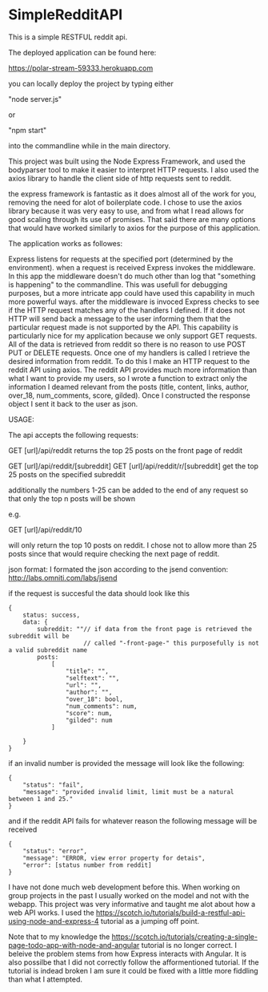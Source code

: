 # SimpleRedditAPI
This is a simple RESTFUL reddit api.

The deployed application can be found here:

https://polar-stream-59333.herokuapp.com

you can locally deploy the project by typing either

"node server.js"
 
 or

"npm start"

into the commandline while in the main directory.

This project was built using the Node Express Framework, and used the bodyparser tool
to make it easier to interpret HTTP requests. I also used the axios library to handle
the client side of http requests sent to reddit.

the express framework is fantastic as it does almost all of the work for you, removing
the need for alot of boilerplate code. I chose to use the axios library because it was
very easy to use, and from what I read allows for good scaling through its use of promises.
That said there are many options that would have worked similarly to axios for the purpose
of this application.

The application works as followes:

Express listens for requests at the specified port (determined by the environment). when
a request is received Express invokes the middleware. In this app the middleware doesn't
do much other than log that "something is happening" to the commandline. This was usefull
for debugging purposes, but a more intricate app could have used this capability in much
more powerful ways. after the middleware is invoced Express checks to see if the HTTP
request matches any of the handlers I defined. If it does not HTTP will send back a
message to the user informing them that the particular request made is not supported
by the API. This capability is particularly nice for my application because we only
support GET requests. All of the data is retrieved from reddit so there is no reason
to use POST PUT or DELETE requests. Once one of my handlers is called I retrieve the
desired information from reddit. To do this I make an HTTP request to the reddit API
using axios. The reddit API provides much more information than what I want to provide my
users, so I wrote a function to extract only the information I deamed relevant from the posts
(title, content, links, author, over_18, num_comments, score, gilded). Once I constructed the
response object I sent it back to the user as json.

USAGE:

The api accepts the following requests:

GET [url]/api/reddit
returns the top 25 posts on the front page of reddit

GET [url]/api/reddit/[subreddit]
GET [url]/api/reddit/r/[subreddit]
get the top 25 posts on the specified subreddit

additionally the numbers 1-25 can be added to the
end of any request so that only the top n posts will
be shown

e.g.

GET [url]/api/reddit/10

will only return the top 10 posts on reddit.
I chose not to allow more than 25 posts since that 
would require checking the next page of reddit.

json format:
I formated the json according to the jsend convention:
http://labs.omniti.com/labs/jsend

if the request is succesful the data should look like this

```
{
    status: success,
    data: {
        subreddit: ""// if data from the front page is retrieved the subreddit will be 
                     // called "-front-page-" this purposefully is not a valid subreddit name
        posts:
            [
                "title": "",
                "selftext": "",
                "url": "",
                "author": "",
                "over_18": bool,
                "num_comments": num,
                "score": num,
                "gilded": num
            ]
        
    }
}
```

if an invalid number is provided the message will look like the following:

```
{
    "status": "fail",
    "message": "provided invalid limit, limit must be a natural between 1 and 25."
}
```

and if the reddit API fails for whatever reason the following message will be received

```
{
    "status": "error",
    "message": "ERROR, view error property for detais",
    "error": [status number from reddit]
}
```

I have not done much web development before this. When working on group projects
in the past I usually worked on the model and not with the webapp. This project was
very informative and taught me alot about how a web API works. I used the https://scotch.io/tutorials/build-a-restful-api-using-node-and-express-4 tutorial
as a jumping off point.

Note that to my knowledge the
https://scotch.io/tutorials/creating-a-single-page-todo-app-with-node-and-angular
tutorial is no longer correct. I beleive the problem stems from how Express 
interacts with Angular. It is also possilbe that I did not correctly follow
the afformentioned tutorial. If the tutorial is indead broken I am sure it could
be fixed with a little more fiddling than what I attempted.